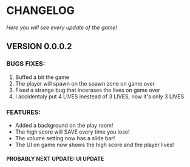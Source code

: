 # CHANGELOG
*Here you will see every update of the game!*

## VERSION 0.0.0.2

### BUGS FIXES:

1. Buffed a bit the game
2. The player will spawn on the spawn zone on game over
3. Fixed a strange bug that incerases the lives on game over
4. I accidentaly put 4 LIVES inestead of 3 LIVES, now it's only 3 LIVES

### FEATURES:

- Added a background on the play room!
- The high score will SAVE every time you lose!
- The volume setting now has a slide bar!
- The UI on game now shows the high score and the player lives!

#### PROBABLY NEXT UPDATE: UI UPDATE
